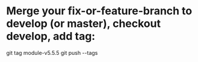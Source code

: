 # Merge your fix-or-feature-branch to develop (or master), checkout develop, add tag:
git tag module-v5.5.5
git push --tags
